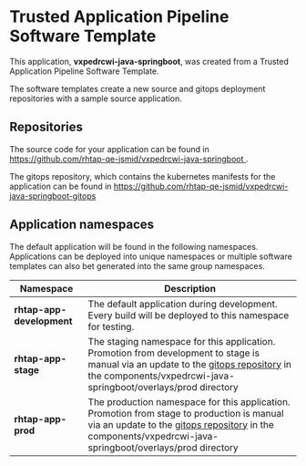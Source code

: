 # Trusted Application Pipeline Software Template

This application, **vxpedrcwi-java-springboot**, was created from a Trusted Application Pipeline Software Template.

The software templates create a new source and gitops deployment repositories with a sample source application. 

## Repositories

The source code for your application can be found in [https://github.com/rhtap-qe-jsmid/vxpedrcwi-java-springboot ](https://github.com/rhtap-qe-jsmid/vxpedrcwi-java-springboot ).
 
The gitops repository, which contains the kubernetes manifests for the application can be found in 
[https://github.com/rhtap-qe-jsmid/vxpedrcwi-java-springboot-gitops ](https://github.com/rhtap-qe-jsmid/vxpedrcwi-java-springboot-gitops ) 

## Application namespaces 

The default application will be found in the following namespaces. Applications can be deployed into unique namespaces or multiple software templates can also bet generated into the same group namespaces.  

|  Namespace   |  Description   |  
| -------- | -------- |   
| **rhtap-app-development** | The default application during development. Every build will be deployed to this namespace for testing. | 
| **rhtap-app-stage** | The staging namespace for this application. Promotion from development to stage is manual via an update to the [gitops repository](https://github.com/rhtap-qe-jsmid/vxpedrcwi-java-springboot-gitops ) in the components/vxpedrcwi-java-springboot/overlays/prod directory |  
| **rhtap-app-prod** | The production namespace for this application. Promotion from stage to production is manual via an update to the [gitops repository](https://github.com/rhtap-qe-jsmid/vxpedrcwi-java-springboot-gitops ) in the components/vxpedrcwi-java-springboot/overlays/prod directory | 